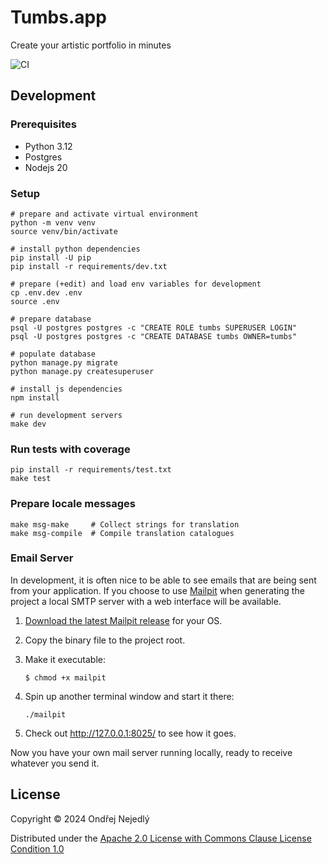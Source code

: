 # Tumbs.app

Create your artistic portfolio in minutes

![CI](https://github.com/jsmesami/tumbs.app/actions/workflows/ci.yml/badge.svg)

## Development

### Prerequisites

* Python 3.12
* Postgres
* Nodejs 20

### Setup

    # prepare and activate virtual environment
    python -m venv venv
    source venv/bin/activate
    
    # install python dependencies
    pip install -U pip
    pip install -r requirements/dev.txt
    
    # prepare (+edit) and load env variables for development
    cp .env.dev .env
    source .env

    # prepare database
    psql -U postgres postgres -c "CREATE ROLE tumbs SUPERUSER LOGIN"
    psql -U postgres postgres -c "CREATE DATABASE tumbs OWNER=tumbs"
    
    # populate database
    python manage.py migrate
    python manage.py createsuperuser
    
    # install js dependencies
    npm install

    # run development servers
    make dev

### Run tests with coverage

    pip install -r requirements/test.txt
    make test

### Prepare locale messages

    make msg-make     # Collect strings for translation
    make msg-compile  # Compile translation catalogues

### Email Server

In development, it is often nice to be able to see emails that are being sent from your application. 
If you choose to use [Mailpit](https://github.com/axllent/mailpit) when generating the project a local SMTP server with a web interface will be available.

1.  [Download the latest Mailpit release](https://github.com/axllent/mailpit/releases) for your OS.

2.  Copy the binary file to the project root.

3.  Make it executable:

        $ chmod +x mailpit

4.  Spin up another terminal window and start it there:

        ./mailpit

5.  Check out <http://127.0.0.1:8025/> to see how it goes.

Now you have your own mail server running locally, ready to receive whatever you send it.

## License

Copyright © 2024 Ondřej Nejedlý

Distributed under the [Apache 2.0 License with Commons Clause License Condition 1.0](LICENSE.txt)
